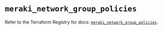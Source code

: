 # `meraki_network_group_policies`

Refer to the Terraform Registry for docs: [`meraki_network_group_policies`](https://registry.terraform.io/providers/ciscodevnet/meraki/1.7.1/docs/resources/network_group_policies).
